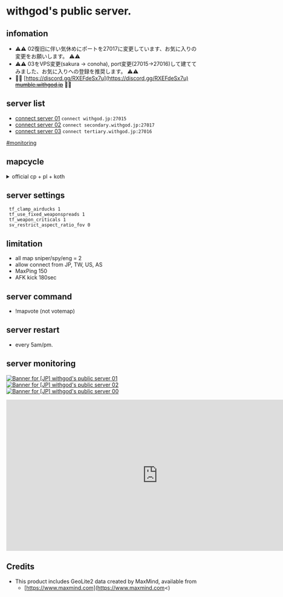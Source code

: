 # withgod's public server.

## infomation

* ⚠️⚠️ 02復旧に伴い気休めにポートを27017に変更しています、お気に入りの変更をお願いします。 ⚠️⚠️
* ⚠️⚠️ 03をVPS変更(sakura -> conoha), port変更(27015->27016)して建ててみました、お気に入りへの登録を推奨します。 ⚠️⚠️
* 👋👋 [https://discord.gg/RXEFdeSx7u](https://discord.gg/RXEFdeSx7u)  <del>[mumble.withgod.jp](mumble://mumble.withgod.jp/)</del> 👋👋

## server list

* [connect server 01](steam://connect/withgod.jp:27015) `connect withgod.jp:27015`
* [connect server 02](steam://connect/secondary.withgod.jp:27017) `connect secondary.withgod.jp:27017`
* [connect server 03](steam://connect/tertiary.withgod.jp:27016) `connect tertiary.withgod.jp:27016`

[#monitoring](#server-monitoring)

## mapcycle

<details>
<summary> official cp + pl + koth</summary>
<p>

### full list
```
cp_well
cp_granary
cp_gravelpit
cp_badlands
cp_fastlane
pl_badwater
pl_upward
cp_junction_final
cp_yukon_final
cp_gorge
cp_freight_final1
cp_coldfront
cp_foundry
cp_gullywash_final1
cp_snakewater_final1
cp_process_final
cp_sunshine
cp_metalworks
koth_sawmill
koth_viaduct
koth_harvest_final
```
</p>
</details>

## server settings

```
 tf_clamp_airducks 1
 tf_use_fixed_weaponspreads 1
 tf_weapon_criticals 1
 sv_restrict_aspect_ratio_fov 0
```

## limitation

* all map sniper/spy/eng = 2
* allow connect from JP, TW, US, AS
* MaxPing 150
* AFK kick 180sec

## server command
* !mapvote (not votemap)

## server restart
* every 5am/pm.

## server monitoring

[![Banner for [JP] withgod's public server 01](https://cdn.battlemetrics.com/b/horizontal500x80px/12680881.png?foreground=%23EEEEEE&background=%23222222&lines=%23333333&linkColor=%231185ec&chartColor=%23FF0700)](https://www.battlemetrics.com/servers/tf2/12680881)
[![Banner for [JP] withgod's public server 02](https://cdn.battlemetrics.com/b/horizontal500x80px/12988478.png?foreground=%23EEEEEE&background=%23222222&lines=%23333333&linkColor=%231185ec&chartColor=%23FF0700)](https://www.battlemetrics.com/servers/tf2/12988478)
[![Banner for [JP] withgod's public server 00](https://cdn.battlemetrics.com/b/horizontal500x80px/12982431.png?foreground=%23EEEEEE&background=%23222222&lines=%23333333&linkColor=%231185ec&chartColor=%23FF0700)](https://www.battlemetrics.com/servers/tf2/12982431)

<iframe src="https://app.datadoghq.com/graph/embed?token=1caef6404c3de3c76a9a775be4b818257942569966d274b5930bc6d1d1bcb8b6&height=400&width=800&legend=true" width="800" height="400" frameborder="0"></iframe>

## Credits

* This product includes GeoLite2 data created by MaxMind, available from
    * [https://www.maxmind.com](https://www.maxmind.com<)

